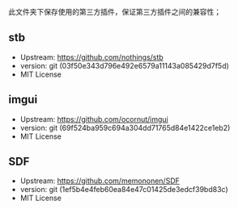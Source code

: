 此文件夹下保存使用的第三方插件，保证第三方插件之间的兼容性；

## stb
- Upstream: https://github.com/nothings/stb
- version: git (03f50e343d796e492e6579a11143a085429d7f5d)
- MIT License

## imgui
- Upstream: https://github.com/ocornut/imgui
- version: git (69f524ba959c694a304dd71765d84e1422ce1eb2)
- MIT License

## SDF
- Upstream: https://github.com/memononen/SDF
- version: git (1ef5b4e4feb60ea84e47c01425de3edcf39bd83c)
- MIT License
